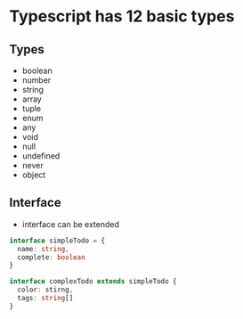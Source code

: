 # Typescript has 12 basic types

## Types

- boolean
- number
- string
- array
- tuple
- enum
- any
- void
- null
- undefined
- never
- object

## Interface

- interface can be extended

```ts
interface simpleTodo = {
  name: string,
  complete: boolean
}

interface complexTodo extends simpleTodo {
  color: stirng,
  tags: string[]
}
```
